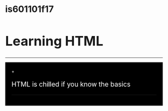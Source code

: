 # is601101f17
<html>
  <h1 style="font-size:300%;">Learning HTML</h1>
  <hr>
  <div style="background-color:black;color:white;padding:20px;">
   +<p style="font-size:150%;">HTML is chilled if you know the basics</p>
   <hr>
     </html>
